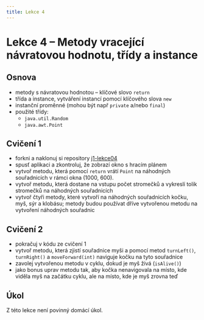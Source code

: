 ```yaml
---
title: Lekce 4
---
```

# Lekce 4 – Metody vracející návratovou hodnotu, třídy a instance

## Osnova
- metody s návratovou hodnotou – klíčové slovo `return`
- třída a instance, vytváření instancí pomocí klíčového slova `new`
- instanční proměnné (mohou být např `private` a/nebo `final`)
- použité třídy:
  - `java.util.Random`
  - `java.awt.Point`

## Cvičení 1
- forkni a naklonuj si repository [j1-lekce04](https://github.com/FilipJirsak-Czechitas/j1-lekce04)
- spusť aplikaci a zkontroluj, že zobrazí okno s hracím plánem
- vytvoř metodu, která pomocí `return` vrátí `Point` na náhodných souřadnicích v rámci okna (1000, 600).
- vytvoř metodu, která dostane na vstupu počet stromečků a vykreslí tolik stromečků na náhodných souřadnicích
- vytvoř čtyři metody, které vytvoří na náhodných souřadnicích kočku, myš, sýr a klobásu; metody budou používat dříve vytvořenou metodu na vytvoření náhodných souřadnic 

## Cvičení 2
- pokračuj v kódu ze cvičení 1
- vytvoř metodu, která zjistí souřadnice myši a pomocí metod `turnLeft()`, `turnRight()` a `moveForward(int)` naviguje kočku na tyto souřadnice
- zavolej vytvořenou metodu v cyklu, dokud je myš živá (`isAlive()`)
- jako bonus uprav metodu tak, aby kočka nenavigovala na místo, kde viděla myš na začátku cyklu, ale na místo, kde je myš zrovna teď

## Úkol
Z této lekce není povinný domácí úkol.
